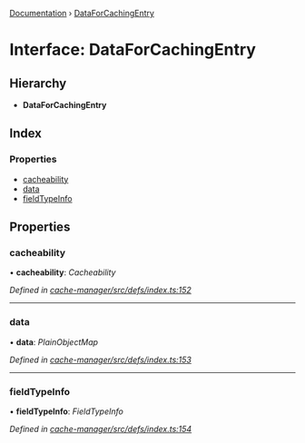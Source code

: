 [Documentation](../README.md) › [DataForCachingEntry](dataforcachingentry.md)

# Interface: DataForCachingEntry

## Hierarchy

* **DataForCachingEntry**

## Index

### Properties

* [cacheability](dataforcachingentry.md#cacheability)
* [data](dataforcachingentry.md#data)
* [fieldTypeInfo](dataforcachingentry.md#fieldtypeinfo)

## Properties

###  cacheability

• **cacheability**: *Cacheability*

*Defined in [cache-manager/src/defs/index.ts:152](https://github.com/badbatch/graphql-box/blob/7e0d83b/packages/cache-manager/src/defs/index.ts#L152)*

___

###  data

• **data**: *PlainObjectMap*

*Defined in [cache-manager/src/defs/index.ts:153](https://github.com/badbatch/graphql-box/blob/7e0d83b/packages/cache-manager/src/defs/index.ts#L153)*

___

###  fieldTypeInfo

• **fieldTypeInfo**: *FieldTypeInfo*

*Defined in [cache-manager/src/defs/index.ts:154](https://github.com/badbatch/graphql-box/blob/7e0d83b/packages/cache-manager/src/defs/index.ts#L154)*
